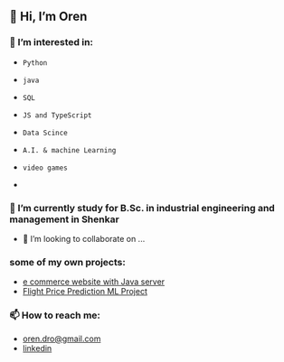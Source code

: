 ## 👋 Hi, I’m Oren
### 👀 I’m interested in:
-     Python
-     java
-     SQL
-     JS and TypeScript
-     Data Scince
-     A.I. & machine Learning
-     video games
-      
### 🌱 I’m currently study for B.Sc. in industrial engineering and management in Shenkar
- 💞️ I’m looking to collaborate on ...
###    some of my own projects:
-    [e commerce website with Java server](https://github.com/oren24/coupons-system)
-    [Flight Price Prediction ML Project](https://github.com/oren24/Final-Project-python102-flight-price-prediction-ML)
### 📫 How to reach me:
-    [oren.dro@gmail.com](oren.dro@gmail.com)
-    [linkedin](https://www.linkedin.com/in/oren-drori-9b2069202)

<!---
oren24/oren24 is a ✨ special ✨ repository because its `README.md` (this file) appears on your GitHub profile.
You can click the Preview link to take a look at your changes.
--->
